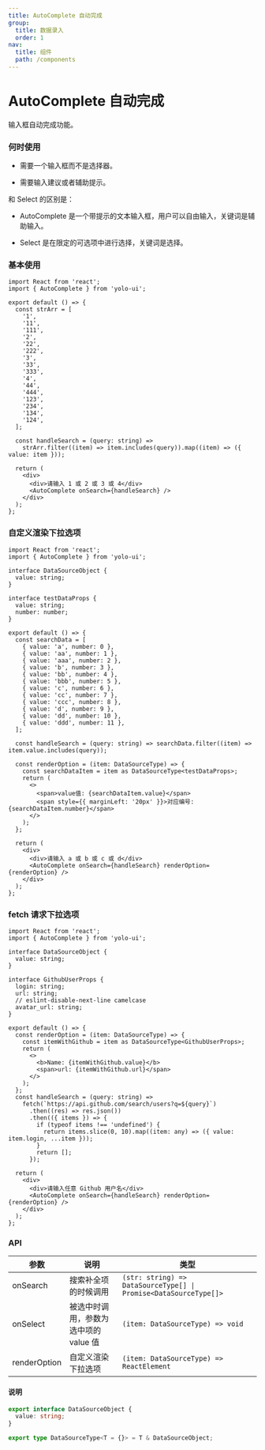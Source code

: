 ```yaml
---
title: AutoComplete 自动完成
group:
  title: 数据录入
  order: 1
nav:
  title: 组件
  path: /components
---
```


# AutoComplete 自动完成

输入框自动完成功能。

### 何时使用

- 需要一个输入框而不是选择器。

- 需要输入建议或者辅助提示。

和 Select 的区别是：

- AutoComplete 是一个带提示的文本输入框，用户可以自由输入，关键词是辅助输入。

- Select 是在限定的可选项中进行选择，关键词是选择。

### 基本使用

```tsx
import React from 'react';
import { AutoComplete } from 'yolo-ui';

export default () => {
  const strArr = [
    '1',
    '11',
    '111',
    '2',
    '22',
    '222',
    '3',
    '33',
    '333',
    '4',
    '44',
    '444',
    '123',
    '234',
    '134',
    '124',
  ];

  const handleSearch = (query: string) =>
    strArr.filter((item) => item.includes(query)).map((item) => ({ value: item }));

  return (
    <div>
      <div>请输入 1 或 2 或 3 或 4</div>
      <AutoComplete onSearch={handleSearch} />
    </div>
  );
};
```

### 自定义渲染下拉选项

```tsx
import React from 'react';
import { AutoComplete } from 'yolo-ui';

interface DataSourceObject {
  value: string;
}

interface testDataProps {
  value: string;
  number: number;
}

export default () => {
  const searchData = [
    { value: 'a', number: 0 },
    { value: 'aa', number: 1 },
    { value: 'aaa', number: 2 },
    { value: 'b', number: 3 },
    { value: 'bb', number: 4 },
    { value: 'bbb', number: 5 },
    { value: 'c', number: 6 },
    { value: 'cc', number: 7 },
    { value: 'ccc', number: 8 },
    { value: 'd', number: 9 },
    { value: 'dd', number: 10 },
    { value: 'ddd', number: 11 },
  ];

  const handleSearch = (query: string) => searchData.filter((item) => item.value.includes(query));

  const renderOption = (item: DataSourceType) => {
    const searchDataItem = item as DataSourceType<testDataProps>;
    return (
      <>
        <span>value值: {searchDataItem.value}</span>
        <span style={{ marginLeft: '20px' }}>对应编号: {searchDataItem.number}</span>
      </>
    );
  };

  return (
    <div>
      <div>请输入 a 或 b 或 c 或 d</div>
      <AutoComplete onSearch={handleSearch} renderOption={renderOption} />
    </div>
  );
};
```

### fetch 请求下拉选项

```tsx
import React from 'react';
import { AutoComplete } from 'yolo-ui';

interface DataSourceObject {
  value: string;
}

interface GithubUserProps {
  login: string;
  url: string;
  // eslint-disable-next-line camelcase
  avatar_url: string;
}

export default () => {
  const renderOption = (item: DataSourceType) => {
    const itemWithGithub = item as DataSourceType<GithubUserProps>;
    return (
      <>
        <b>Name: {itemWithGithub.value}</b>
        <span>url: {itemWithGithub.url}</span>
      </>
    );
  };
  const handleSearch = (query: string) =>
    fetch(`https://api.github.com/search/users?q=${query}`)
      .then((res) => res.json())
      .then(({ items }) => {
        if (typeof items !== 'undefined') {
          return items.slice(0, 10).map((item: any) => ({ value: item.login, ...item }));
        }
        return [];
      });

  return (
    <div>
      <div>请输入任意 Github 用户名</div>
      <AutoComplete onSearch={handleSearch} renderOption={renderOption} />
    </div>
  );
};
```

### API

| 参数 | 说明 | 类型 |
| --- | --- | --- |
| onSearch | 搜索补全项的时候调用 | `(str: string) => DataSourceType[] \| Promise<DataSourceType[]>` |
| onSelect | 被选中时调用，参数为选中项的 value 值 | `(item: DataSourceType) => void` |
| renderOption | 自定义渲染下拉选项 | `(item: DataSourceType) => ReactElement` |

#### 说明

```ts
export interface DataSourceObject {
  value: string;
}

export type DataSourceType<T = {}> = T & DataSourceObject;
```
